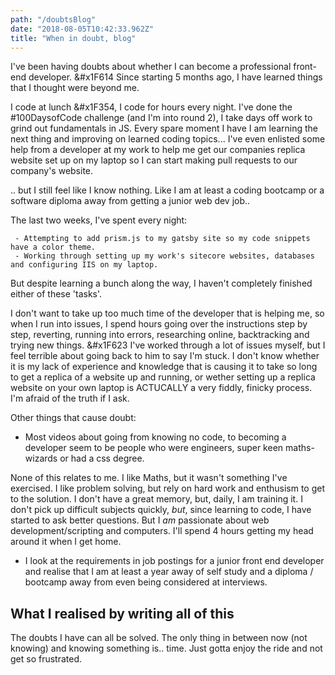 ```yaml
---
path: "/doubtsBlog"
date: "2018-08-05T10:42:33.962Z"
title: "When in doubt, blog"
---
```


I've been having doubts about whether I can become a professional front-end developer. &#x1F614 Since starting 5 months ago, I have learned things that I thought were beyond me.  

I code at lunch &#x1F354, I code for hours every night.  I've done the #100DaysofCode challenge (and I'm into round 2), I take days off work to grind out fundamentals in JS.  Every spare moment I have I am learning the next thing and improving on learned coding topics...  I've even enlisted some help from a developer at my work to help me get our companies replica website set up on my laptop so I can start making pull requests to our company's website.

.. but I still feel like I know nothing.  Like I am at least a coding bootcamp or a software diploma away from getting a junior web dev job..

The last two weeks, I've spent every night:

     - Attempting to add prism.js to my gatsby site so my code snippets have a color theme.
     - Working through setting up my work's sitecore websites, databases and configuring IIS on my laptop.

But despite learning a bunch along the way, I haven't completely finished either of these 'tasks'.

I don't want to take up too much time of the developer that is helping me, so when I run into issues, I spend hours going over the instructions step by step, reverting, running into errors, researching online, backtracking and trying new things. &#x1F623 I've worked through a lot of issues myself, but I feel terrible about going back to him to say I'm stuck.  I don't know whether it is my lack of experience and knowledge that is causing it to take so long to get a replica of a website up and running, or wether setting up a replica website on your own laptop is ACTUCALLY a very fiddly, finicky process.  I'm afraid of the truth if I ask.   

Other things that cause doubt:
- Most videos about going from knowing no code, to becoming a developer seem to be people who were engineers, super keen maths-wizards or had a css degree.

None of this relates to me.  I like Maths, but it wasn't something I've exercised.  I like problem solving, but rely on hard work and enthusism to get to the solution.  I don't have a great memory, but, daily, I am training it. I don't pick up difficult subjects quickly, *but*, since learning to code, I have started to ask better questions.
But I *am* passionate about web development/scripting and computers. I'll spend 4 hours getting my head around it when I get home.

- I look at the requirements in job postings for a junior front end developer and realise that I am at least a year away of self study and a diploma / bootcamp away from even being considered at interviews.

## What I realised by writing all of this

The doubts I have can all be solved.  The only thing in between now (not knowing) and knowing something is..  time.  Just gotta enjoy the ride and not get so frustrated.